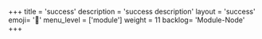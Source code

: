 +++
title = 'success'
description = 'success description'
layout = 'success'
emoji= '📝'
menu_level = ['module']
weight = 11
backlog= 'Module-Node'
+++



